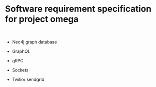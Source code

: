 # Software requirement specification for project omega

<br />

* Neo4j graph database

* GraphQL

* gRPC

* Sockets

* Twilio/ sendgrid